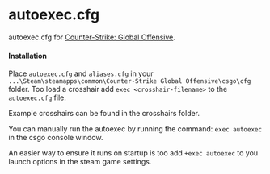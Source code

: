 # autoexec.cfg

autoexec.cfg for [Counter-Strike: Global Offensive](http://counter-strike.net).

#### Installation

Place `autoexec.cfg` and `aliases.cfg` in your `...\Steam\steamapps\common\Counter-Strike Global Offensive\csgo\cfg` folder. Too load a crosshair add `exec <crosshair-filename>` to the `autoexec.cfg` file.

Example crosshairs can be found in the crosshairs folder.

You can manually run the autoexec by running the command: `exec autoexec` in the csgo console window.

An easier way to ensure it runs on startup is too add `+exec autoexec` to you launch options in the steam game settings.
